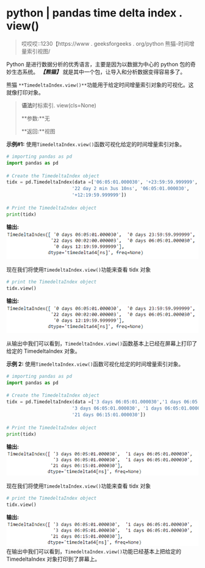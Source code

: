 # python | pandas time delta index . view()

> 哎哎哎::1230【https://www . geeksforgeeks . org/python 熊猫-时间增量索引视图/

Python 是进行数据分析的优秀语言，主要是因为以数据为中心的 python 包的奇妙生态系统。 ***【熊猫】*** 就是其中一个包，让导入和分析数据变得容易多了。

熊猫 `**TimedeltaIndex.view()**`功能用于给定时间增量索引对象的可视化。这就像打印对象。

> **语法**时标索引. view(cls=None)
> 
> **参数:**无
> 
> **返回:**视图

**示例#1:** 使用`TimedeltaIndex.view()`函数可视化给定的时间增量索引对象。

```py
# importing pandas as pd
import pandas as pd

# Create the TimedeltaIndex object
tidx = pd.TimedeltaIndex(data =['06:05:01.000030', '+23:59:59.999999',
                        '22 day 2 min 3us 10ns', '06:05:01.000030',
                        '+12:19:59.999999'])

# Print the TimedeltaIndex object
print(tidx)
```

**输出:**
![](img/bfa2cde8f5c996874f45ca911d82f1e9.png)

现在我们将使用`TimedeltaIndex.view()`功能来查看 tidx 对象

```py
# print the TimedeltaIndex object 
tidx.view()
```

**输出:**
![](img/bfa2cde8f5c996874f45ca911d82f1e9.png)

从输出中我们可以看到，`TimedeltaIndex.view()`函数基本上已经在屏幕上打印了给定的 TimedeltaIndex 对象。

**示例 2:** 使用`TimedeltaIndex.view()`函数可视化给定的时间增量索引对象。

```py
# importing pandas as pd
import pandas as pd

# Create the TimedeltaIndex object
tidx = pd.TimedeltaIndex(data =['3 days 06:05:01.000030','1 days 06:05:01.000030',
                        '3 days 06:05:01.000030', '1 days 06:05:01.000030',
                        '21 days 06:15:01.000030'])

# Print the TimedeltaIndex object
print(tidx)
```

**输出:**
![](img/4c04ad3c32eac7d5d81d5580d3ad6e4e.png)

现在我们将使用`TimedeltaIndex.view()`功能来查看 tidx 对象

```py
# print the TimedeltaIndex object 
tidx.view()
```

**输出:**
![](img/4c04ad3c32eac7d5d81d5580d3ad6e4e.png)
在输出中我们可以看到，`TimedeltaIndex.view()`功能已经基本上把给定的 TimedeltaIndex 对象打印到了屏幕上。